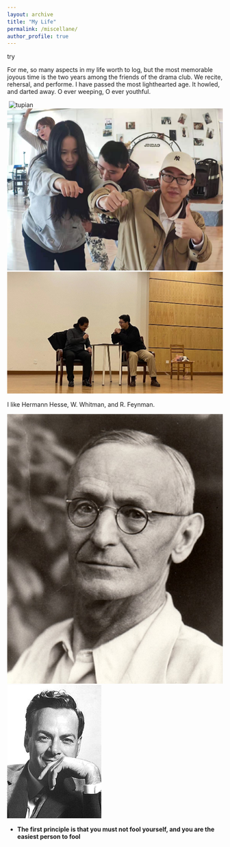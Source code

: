```yaml
---
layout: archive
title: "My Life"
permalink: /miscellane/
author_profile: true
---
```

try 


For me, so many aspects in my life worth to log, but the most memorable joyous time is the two years among the friends of the drama club. We recite, rehersal, and performe. I have passed the most lighthearted age. It howled, and darted away. O ever weeping, O ever youthful. 

![<img src="age.jpg" width="10"/>](age.jpg)
![tupian](allofus.jpg)
![Bus](bus.jpg)
![me](meandhai.jpg)


I like Hermann Hesse, W. Whitman, and R. Feynman.  

![Hesse](hesse.jpg)
![Feynman](feynman.jpg)

- **The first principle is that you must not fool yourself, and you are the easiest person to fool**
